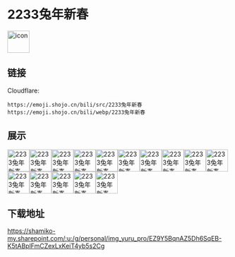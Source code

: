 # 2233兔年新春
<img src="https://emoji.shojo.cn/bili/src/2233兔年新春/icon.png" width="50" height="50" alt="icon">

## 链接
Cloudflare:
```
https://emoji.shojo.cn/bili/src/2233兔年新春
https://emoji.shojo.cn/bili/webp/2233兔年新春
```
## 展示
<img src="https://emoji.shojo.cn/bili/src/2233兔年新春/2233兔年新春-烦躁.png" width="50" height="50" alt="2233兔年新春-烦躁"><img src="https://emoji.shojo.cn/bili/src/2233兔年新春/2233兔年新春-早上好.png" width="50" height="50" alt="2233兔年新春-早上好"><img src="https://emoji.shojo.cn/bili/src/2233兔年新春/2233兔年新春-疯狂暗示.png" width="50" height="50" alt="2233兔年新春-疯狂暗示"><img src="https://emoji.shojo.cn/bili/src/2233兔年新春/2233兔年新春-在吗.png" width="50" height="50" alt="2233兔年新春-在吗"><img src="https://emoji.shojo.cn/bili/src/2233兔年新春/2233兔年新春-兔飞猛进.png" width="50" height="50" alt="2233兔年新春-兔飞猛进"><img src="https://emoji.shojo.cn/bili/src/2233兔年新春/2233兔年新春-好事成兔.png" width="50" height="50" alt="2233兔年新春-好事成兔"><img src="https://emoji.shojo.cn/bili/src/2233兔年新春/2233兔年新春-给你打气.png" width="50" height="50" alt="2233兔年新春-给你打气"><img src="https://emoji.shojo.cn/bili/src/2233兔年新春/2233兔年新春-拜拜.png" width="50" height="50" alt="2233兔年新春-拜拜"><img src="https://emoji.shojo.cn/bili/src/2233兔年新春/2233兔年新春-兔然暴富.png" width="50" height="50" alt="2233兔年新春-兔然暴富"><img src="https://emoji.shojo.cn/bili/src/2233兔年新春/2233兔年新春-庆祝.png" width="50" height="50" alt="2233兔年新春-庆祝"><img src="https://emoji.shojo.cn/bili/src/2233兔年新春/2233兔年新春-厄运走开.png" width="50" height="50" alt="2233兔年新春-厄运走开"><img src="https://emoji.shojo.cn/bili/src/2233兔年新春/2233兔年新春-啊，这？.png" width="50" height="50" alt="2233兔年新春-啊，这？"><img src="https://emoji.shojo.cn/bili/src/2233兔年新春/2233兔年新春-加班.png" width="50" height="50" alt="2233兔年新春-加班"><img src="https://emoji.shojo.cn/bili/src/2233兔年新春/2233兔年新春-新春快乐.png" width="50" height="50" alt="2233兔年新春-新春快乐"><img src="https://emoji.shojo.cn/bili/src/2233兔年新春/2233兔年新春-兔个吉利.png" width="50" height="50" alt="2233兔年新春-兔个吉利">

## 下载地址

https://shamiko-my.sharepoint.com/:u:/g/personal/img_yuru_pro/EZ9Y5BqnAZ5Dh6SqEB-K5tABplFmCZexLxKeiT4yb5s2Cg